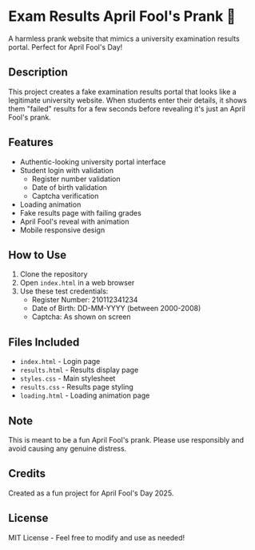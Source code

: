 # Exam Results April Fool's Prank 🎉

A harmless prank website that mimics a university examination results portal. Perfect for April Fool's Day!

## Description

This project creates a fake examination results portal that looks like a legitimate university website. When students enter their details, it shows them "failed" results for a few seconds before revealing it's just an April Fool's prank.

## Features

- Authentic-looking university portal interface
- Student login with validation
  - Register number validation
  - Date of birth validation
  - Captcha verification
- Loading animation
- Fake results page with failing grades
- April Fool's reveal with animation
- Mobile responsive design

## How to Use

1. Clone the repository
2. Open `index.html` in a web browser
3. Use these test credentials:
   - Register Number: 210112341234
   - Date of Birth: DD-MM-YYYY (between 2000-2008)
   - Captcha: As shown on screen

## Files Included

- `index.html` - Login page
- `results.html` - Results display page
- `styles.css` - Main stylesheet
- `results.css` - Results page styling
- `loading.html` - Loading animation page

## Note

This is meant to be a fun April Fool's prank. Please use responsibly and avoid causing any genuine distress.

## Credits

Created as a fun project for April Fool's Day 2025.

## License

MIT License - Feel free to modify and use as needed!